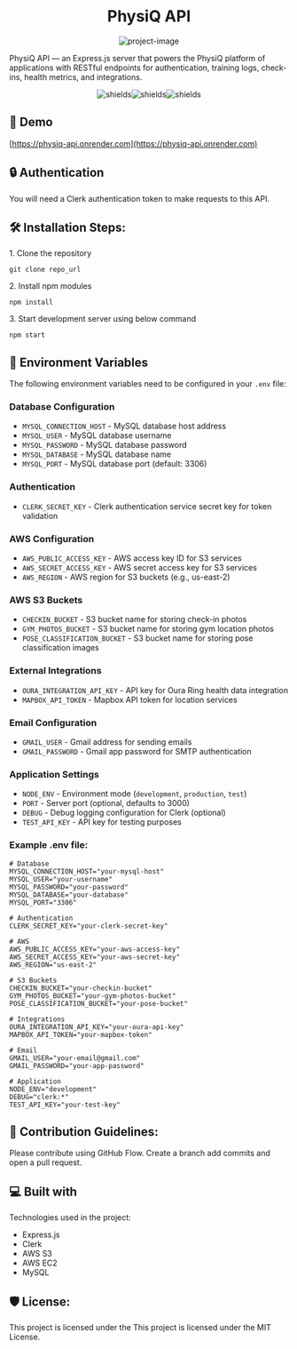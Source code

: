 <h1 align="center" id="title">PhysiQ API</h1>

<p align="center"><img src="https://socialify.git.ci/johngaynor/physiq-api/image?language=1&amp;name=1&amp;owner=1&amp;pattern=Plus&amp;theme=Light" alt="project-image"></p>

<p id="description">PhysiQ API — an Express.js server that powers the PhysiQ platform of applications with RESTful endpoints for authentication, training logs, check-ins, health metrics, and integrations.</p>

<p align="center"><img src="https://img.shields.io/badge/version-1.0.0-blue" alt="shields"><img src="https://img.shields.io/badge/contributors-1-green" alt="shields"><img src="https://img.shields.io/badge/status-stable-green" alt="shields"></p>

<h2>🚀 Demo</h2>

[https://physiq-api.onrender.com](https://physiq-api.onrender.com)

<h2>🔒 Authentication</h2>

You will need a Clerk authentication token to make requests to this API.

<h2>🛠️ Installation Steps:</h2>

<p>1. Clone the repository</p>

```
git clone repo_url
```

<p>2. Install npm modules</p>

```
npm install
```

<p>3. Start development server using below command</p>

```
npm start
```

<h2>🔧 Environment Variables</h2>

The following environment variables need to be configured in your `.env` file:

### **Database Configuration**

- `MYSQL_CONNECTION_HOST` - MySQL database host address
- `MYSQL_USER` - MySQL database username
- `MYSQL_PASSWORD` - MySQL database password
- `MYSQL_DATABASE` - MySQL database name
- `MYSQL_PORT` - MySQL database port (default: 3306)

### **Authentication**

- `CLERK_SECRET_KEY` - Clerk authentication service secret key for token validation

### **AWS Configuration**

- `AWS_PUBLIC_ACCESS_KEY` - AWS access key ID for S3 services
- `AWS_SECRET_ACCESS_KEY` - AWS secret access key for S3 services
- `AWS_REGION` - AWS region for S3 buckets (e.g., us-east-2)

### **AWS S3 Buckets**

- `CHECKIN_BUCKET` - S3 bucket name for storing check-in photos
- `GYM_PHOTOS_BUCKET` - S3 bucket name for storing gym location photos
- `POSE_CLASSIFICATION_BUCKET` - S3 bucket name for storing pose classification images

### **External Integrations**

- `OURA_INTEGRATION_API_KEY` - API key for Oura Ring health data integration
- `MAPBOX_API_TOKEN` - Mapbox API token for location services

### **Email Configuration**

- `GMAIL_USER` - Gmail address for sending emails
- `GMAIL_PASSWORD` - Gmail app password for SMTP authentication

### **Application Settings**

- `NODE_ENV` - Environment mode (`development`, `production`, `test`)
- `PORT` - Server port (optional, defaults to 3000)
- `DEBUG` - Debug logging configuration for Clerk (optional)
- `TEST_API_KEY` - API key for testing purposes

### **Example .env file:**

```properties
# Database
MYSQL_CONNECTION_HOST="your-mysql-host"
MYSQL_USER="your-username"
MYSQL_PASSWORD="your-password"
MYSQL_DATABASE="your-database"
MYSQL_PORT="3306"

# Authentication
CLERK_SECRET_KEY="your-clerk-secret-key"

# AWS
AWS_PUBLIC_ACCESS_KEY="your-aws-access-key"
AWS_SECRET_ACCESS_KEY="your-aws-secret-key"
AWS_REGION="us-east-2"

# S3 Buckets
CHECKIN_BUCKET="your-checkin-bucket"
GYM_PHOTOS_BUCKET="your-gym-photos-bucket"
POSE_CLASSIFICATION_BUCKET="your-pose-bucket"

# Integrations
OURA_INTEGRATION_API_KEY="your-oura-api-key"
MAPBOX_API_TOKEN="your-mapbox-token"

# Email
GMAIL_USER="your-email@gmail.com"
GMAIL_PASSWORD="your-app-password"

# Application
NODE_ENV="development"
DEBUG="clerk:*"
TEST_API_KEY="your-test-key"
```

<h2>🍰 Contribution Guidelines:</h2>

Please contribute using GitHub Flow. Create a branch add commits and open a pull request.

<h2>💻 Built with</h2>

Technologies used in the project:

- Express.js
- Clerk
- AWS S3
- AWS EC2
- MySQL

<h2>🛡️ License:</h2>

This project is licensed under the This project is licensed under the MIT License.

